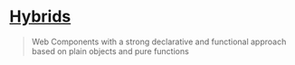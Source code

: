 # [Hybrids](https://github.com/hybridsjs/hybrids)

> Web Components with a strong declarative and functional approach based on plain objects and pure functions
